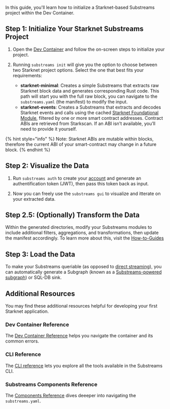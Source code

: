 In this guide, you'll learn how to initialize a Starknet-based Substreams project within the Dev Container.

## Step 1: Initialize Your Starknet Substreams Project

1. Open the [Dev Container](https://github.com/streamingfast/substreams-starter) and follow the on-screen steps to initialize your project.

2. Running `substreams init` will give you the option to choose between two Starknet project options. Select the one that best fits your requirements:
    - **starknet-minimal**: Creates a simple Substreams that extracts raw Starknet block data and generates corresponding Rust code. This path will start you with the full raw block, you can navigate to the `substreams.yaml` (the manifest) to modify the input.
    - **starknet-events**: Creates a Substreams that extracts and decodes Starknet events and calls using the cached [Starknet Foundational Module](https://substreams.dev/packages/starknet-foundational/v0.1.4), filtered by one or more smart contract addresses. Contract ABIs are retrieved from Starkscan. If an ABI isn’t available, you’ll need to provide it yourself.

{% hint style="info" %} 
Note: Starknet ABIs are mutable within blocks, therefore the current ABI of your smart-contract may change in a future block. 
{% endhint %}
    
## Step 2: Visualize the Data

1. Run `substreams auth` to create your [account](https://thegraph.market/) and generate an authentification token (JWT), then pass this token back as input.

2. Now you can freely use the `substreams gui` to visualize and itterate on your extracted data.

## Step 2.5: (Optionally) Transform the Data 

Within the generated directories, modify your Substreams modules to include additional filters, aggregations, and transformations, then update the manifest accordingly. To learn more about this, visit the [How-to-Guides](../how-to-guides/develop-your-own-substreams/develop-your-own-substreams.md)

## Step 3: Load the Data

To make your Substreams queriable (as opposed to [direct streaming](../how-to-guides/sinks/stream/stream.md)), you can automatically generate a Subgraph (known as a [Substreams-powered subgraph](https://thegraph.com/docs/en/sps/introduction/)) or SQL-DB sink. 

## Additional Resources

You may find these additional resources helpful for developing your first Starknet application.

### Dev Container Reference

The [Dev Container Reference](../references/devcontainer-ref.md) helps you navigate the container and its common errors. 

### CLI Reference

The [CLI reference](../references/cli/command-line-interface.md) lets you explore all the tools available in the Substreams CLI.

### Substreams Components Reference

The [Components Reference](../references/substreams-components/) dives deeeper into navigating the `substreams.yaml`.

